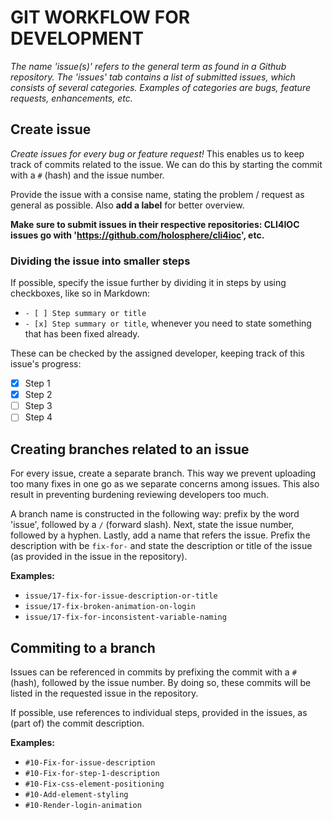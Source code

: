 # GIT WORKFLOW FOR DEVELOPMENT

*The name 'issue(s)' refers to the general term as found in a Github repository. The 'issues' tab contains a list of submitted issues, which consists of several categories. Examples of categories are bugs, feature requests, enhancements, etc.*

## Create issue
_Create issues for every bug or feature request!_ This enables us to keep track of commits related to the issue. We can do this by starting the commit with a `#` (hash) and the issue number.

Provide the issue with a consise name, stating the problem / request as general as possible. Also **add a label** for better overview.

**Make sure to submit issues in their respective repositories: CLI4IOC issues go with 'https://github.com/holosphere/cli4ioc', etc.**

### Dividing the issue into smaller steps ###

If possible, specify the issue further by dividing it in steps by using checkboxes, like so in Markdown:
* `- [ ] Step summary or title`
* `- [x] Step summary or title`, whenever you need to state something that has been fixed already.

These can be checked by the assigned developer, keeping track of this issue's progress:
- [x] Step 1
- [x] Step 2
- [ ] Step 3
- [ ] Step 4

## Creating branches related to an issue
For every issue, create a separate branch. This way we prevent uploading too many fixes in one go as we separate concerns among issues. This also result in preventing burdening reviewing developers too much.

A branch name is constructed in the following way: prefix by the word 'issue', followed by a `/` (forward slash). Next, state the issue number, followed by a hyphen.
Lastly, add a name that refers the issue. Prefix the description with be `fix-for-` and state the description or title of the issue (as provided in the issue in the repository).

**Examples:**
* `issue/17-fix-for-issue-description-or-title`
* `issue/17-fix-broken-animation-on-login`
* `issue/17-fix-for-inconsistent-variable-naming`

## Commiting to a branch
Issues can be referenced in commits by prefixing the commit with a `#` (hash), followed by the issue number. By doing so, these commits will be listed in the requested issue in the repository.

If possible, use references to individual steps, provided in the issues, as (part of) the commit description.

**Examples:**
* `#10-Fix-for-issue-description`
* `#10-Fix-for-step-1-description`
* `#10-Fix-css-element-positioning`
* `#10-Add-element-styling`
* `#10-Render-login-animation`
